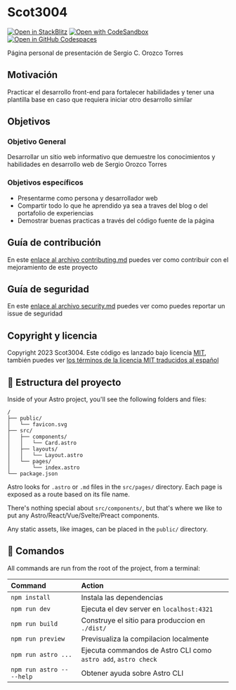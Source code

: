 # Scot3004


[![Open in StackBlitz](https://developer.stackblitz.com/img/open_in_stackblitz.svg)](https://stackblitz.com/github/secorto/secorto_web)
[![Open with CodeSandbox](https://assets.codesandbox.io/github/button-edit-lime.svg)](https://codesandbox.io/p/devbox/github/secorto/secorto_web)
[![Open in GitHub Codespaces](https://github.com/codespaces/badge.svg)](https://codespaces.new/secorto/secorto_web?devcontainer_path=.devcontainer/.devcontainer/devcontainer.json)

Página personal de presentación de Sergio C. Orozco Torres

## Motivación

Practicar el desarrollo front-end para fortalecer habilidades y tener una plantilla base en caso que requiera iniciar otro desarrollo similar

## Objetivos

### Objetivo General

Desarrollar un sitio web informativo que demuestre los conocimientos y habilidades en desarrollo web de Sergio Orozco Torres

### Objetivos específicos

- Presentarme como persona y desarrollador web
- Compartir todo lo que he aprendido ya sea a traves del blog o del portafolio de experiencias
- Demostrar buenas practicas a través del código fuente de la página

## Guía de contribución

En este [enlace al archivo contributing.md](./docs/CONTRIBUTING.md) puedes ver como contribuir con el mejoramiento de este proyecto

## Guía de seguridad

En este [enlace al archivo security.md](./SECURITY.md) puedes ver como puedes reportar un issue de seguridad

## Copyright y licencia

Copyright 2023 Scot3004. Este código es lanzado bajo licencia [MIT](LICENSE), también puedes ver [los términos de la licencia MIT traducidos al español](LICENSE_es)

## 🚀 Estructura del proyecto

Inside of your Astro project, you'll see the following folders and files:

```text
/
├── public/
│   └── favicon.svg
├── src/
│   ├── components/
│   │   └── Card.astro
│   ├── layouts/
│   │   └── Layout.astro
│   └── pages/
│       └── index.astro
└── package.json
```

Astro looks for `.astro` or `.md` files in the `src/pages/` directory. Each page is exposed as a route based on its file name.

There's nothing special about `src/components/`, but that's where we like to put any Astro/React/Vue/Svelte/Preact components.

Any static assets, like images, can be placed in the `public/` directory.

## 🧞 Comandos

All commands are run from the root of the project, from a terminal:

| Command                   | Action                                                         |
| :------------------------ | :------------------------------------------------------------- |
| `npm install`             | Instala las dependencias                                       |
| `npm run dev`             | Ejecuta el dev server en `localhost:4321`                      |
| `npm run build`           | Construye el sitio para produccion en `./dist/`                |
| `npm run preview`         | Previsualiza la compilacion localmente                         |
| `npm run astro ...`       | Ejecuta commandos de Astro CLI como `astro add`, `astro check` |
| `npm run astro -- --help` | Obtener ayuda sobre Astro CLI                                  |
